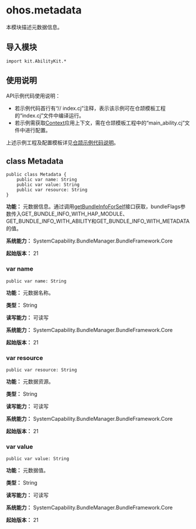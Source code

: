 # ohos.metadata

本模块描述元数据信息。

## 导入模块

```cangjie
import kit.AbilityKit.*
```

## 使用说明

API示例代码使用说明：

- 若示例代码首行有“// index.cj”注释，表示该示例可在仓颉模板工程的“index.cj”文件中编译运行。
- 若示例需获取[Context](./cj-apis-app-ability-ui_ability.md#class-context)应用上下文，需在仓颉模板工程中的“main_ability.cj”文件中进行配置。

上述示例工程及配置模板详见[仓颉示例代码说明](../../cj-development-intro.md#仓颉示例代码说明)。

## class Metadata

```cangjie
public class Metadata {
    public var name: String
    public var value: String
    public var resource: String
}
```

**功能：** 元数据信息。通过调用[getBundleInfoForSelf](./cj-apis-bundle_manager.md#static-func-getbundleinfoforselfint32)接口获取，bundleFlags参数传入GET_BUNDLE_INFO_WITH_HAP_MODULE、GET_BUNDLE_INFO_WITH_ABILITY和GET_BUNDLE_INFO_WITH_METADATA的值。

**系统能力：** SystemCapability.BundleManager.BundleFramework.Core

**起始版本：** 21

### var name

```cangjie
public var name: String
```

**功能：** 元数据名称。

**类型：** String

**读写能力：** 可读写

**系统能力：** SystemCapability.BundleManager.BundleFramework.Core

**起始版本：** 21

### var resource

```cangjie
public var resource: String
```

**功能：** 元数据资源。

**类型：** String

**读写能力：** 可读写

**系统能力：** SystemCapability.BundleManager.BundleFramework.Core

**起始版本：** 21

### var value

```cangjie
public var value: String
```

**功能：** 元数据值。

**类型：** String

**读写能力：** 可读写

**系统能力：** SystemCapability.BundleManager.BundleFramework.Core

**起始版本：** 21
